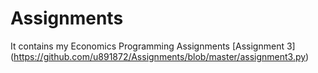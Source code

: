 # Assignments
It contains my Economics Programming Assignments
[Assignment 3] (https://github.com/u891872/Assignments/blob/master/assignment3.py)

